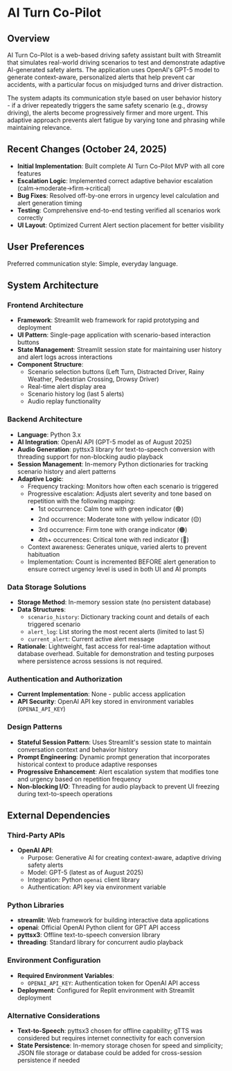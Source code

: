 # AI Turn Co-Pilot

## Overview

AI Turn Co-Pilot is a web-based driving safety assistant built with Streamlit that simulates real-world driving scenarios to test and demonstrate adaptive AI-generated safety alerts. The application uses OpenAI's GPT-5 model to generate context-aware, personalized alerts that help prevent car accidents, with a particular focus on misjudged turns and driver distraction.

The system adapts its communication style based on user behavior history - if a driver repeatedly triggers the same safety scenario (e.g., drowsy driving), the alerts become progressively firmer and more urgent. This adaptive approach prevents alert fatigue by varying tone and phrasing while maintaining relevance.

## Recent Changes (October 24, 2025)

- **Initial Implementation**: Built complete AI Turn Co-Pilot MVP with all core features
- **Escalation Logic**: Implemented correct adaptive behavior escalation (calm→moderate→firm→critical)
- **Bug Fixes**: Resolved off-by-one errors in urgency level calculation and alert generation timing
- **Testing**: Comprehensive end-to-end testing verified all scenarios work correctly
- **UI Layout**: Optimized Current Alert section placement for better visibility

## User Preferences

Preferred communication style: Simple, everyday language.

## System Architecture

### Frontend Architecture
- **Framework**: Streamlit web framework for rapid prototyping and deployment
- **UI Pattern**: Single-page application with scenario-based interaction buttons
- **State Management**: Streamlit session state for maintaining user history and alert logs across interactions
- **Component Structure**: 
  - Scenario selection buttons (Left Turn, Distracted Driver, Rainy Weather, Pedestrian Crossing, Drowsy Driver)
  - Real-time alert display area
  - Scenario history log (last 5 alerts)
  - Audio replay functionality

### Backend Architecture
- **Language**: Python 3.x
- **AI Integration**: OpenAI API (GPT-5 model as of August 2025)
- **Audio Generation**: pyttsx3 library for text-to-speech conversion with threading support for non-blocking audio playback
- **Session Management**: In-memory Python dictionaries for tracking scenario history and alert patterns
- **Adaptive Logic**: 
  - Frequency tracking: Monitors how often each scenario is triggered
  - Progressive escalation: Adjusts alert severity and tone based on repetition with the following mapping:
    - 1st occurrence: Calm tone with green indicator (🟢)
    - 2nd occurrence: Moderate tone with yellow indicator (🟡)
    - 3rd occurrence: Firm tone with orange indicator (🟠)
    - 4th+ occurrences: Critical tone with red indicator (🔴)
  - Context awareness: Generates unique, varied alerts to prevent habituation
  - Implementation: Count is incremented BEFORE alert generation to ensure correct urgency level is used in both UI and AI prompts

### Data Storage Solutions
- **Storage Method**: In-memory session state (no persistent database)
- **Data Structures**:
  - `scenario_history`: Dictionary tracking count and details of each triggered scenario
  - `alert_log`: List storing the most recent alerts (limited to last 5)
  - `current_alert`: Current active alert message
- **Rationale**: Lightweight, fast access for real-time adaptation without database overhead. Suitable for demonstration and testing purposes where persistence across sessions is not required.

### Authentication and Authorization
- **Current Implementation**: None - public access application
- **API Security**: OpenAI API key stored in environment variables (`OPENAI_API_KEY`)

### Design Patterns
- **Stateful Session Pattern**: Uses Streamlit's session state to maintain conversation context and behavior history
- **Prompt Engineering**: Dynamic prompt generation that incorporates historical context to produce adaptive responses
- **Progressive Enhancement**: Alert escalation system that modifies tone and urgency based on repetition frequency
- **Non-blocking I/O**: Threading for audio playback to prevent UI freezing during text-to-speech operations

## External Dependencies

### Third-Party APIs
- **OpenAI API**: 
  - Purpose: Generative AI for creating context-aware, adaptive driving safety alerts
  - Model: GPT-5 (latest as of August 2025)
  - Integration: Python `openai` client library
  - Authentication: API key via environment variable

### Python Libraries
- **streamlit**: Web framework for building interactive data applications
- **openai**: Official OpenAI Python client for GPT API access
- **pyttsx3**: Offline text-to-speech conversion library
- **threading**: Standard library for concurrent audio playback

### Environment Configuration
- **Required Environment Variables**:
  - `OPENAI_API_KEY`: Authentication token for OpenAI API access
- **Deployment**: Configured for Replit environment with Streamlit deployment

### Alternative Considerations
- **Text-to-Speech**: pyttsx3 chosen for offline capability; gTTS was considered but requires internet connectivity for each conversion
- **State Persistence**: In-memory storage chosen for speed and simplicity; JSON file storage or database could be added for cross-session persistence if needed